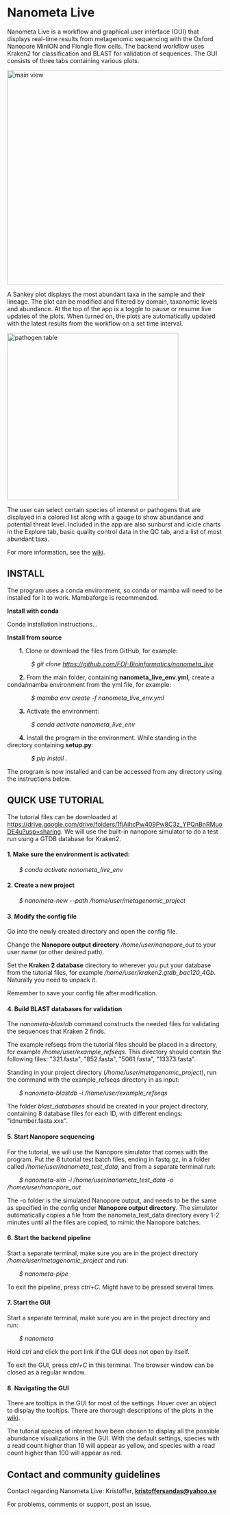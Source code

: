 # Nanometa Live
Nanometa Live is a workflow and graphical user interface (GUI) that displays real-time results from metagenomic sequencing with the Oxford Nanopore MinION and Flongle flow cells. The backend workflow uses Kraken2 for classification and BLAST for validation of sequences. The GUI consists of three tabs containing various plots.

<img src="https://github.com/FOI-Bioinformatics/nanometa_live/blob/main/main%20pic2.png" alt="main view" width="900" height="500">

A Sankey plot displays the most abundant taxa in the sample and their lineage. The plot can be modified and filtered by domain, taxonomic levels and abundance. At the top of the app is a toggle to pause or resume live updates of the plots. When turned on, the plots are automatically updated with the latest results from the workflow on a set time interval.

<img src="https://github.com/FOI-Bioinformatics/nanometa_live/blob/main/pathogen%20pic.png" alt="pathogen table" width="400" height="390">

The user can select certain species of interest or pathogens that are displayed in a colored list along with a gauge to show abundance and potential threat level.
Included in the app are also sunburst and icicle charts in the Explore tab, basic quality control data in the QC tab, and a list of most abundant taxa.

For more information, see the [wiki](https://github.com/FOI-Bioinformatics/nanometa_live/wiki).

## INSTALL
The program uses a conda environment, so conda or mamba will need to be installed for it to work. Mambaforge is recommended.

**Install with conda**

Conda installation instructions...

**Install from source**

&emsp;&emsp;**1.** Clone or download the files from GitHub, for example:

&emsp;&emsp;&emsp;&emsp;*$ git clone https://github.com/FOI-Bioinformatics/nanometa_live*

&emsp;&emsp;**2.** From the main folder, containing **nanometa_live_env.yml**, create a conda/mamba environment from the yml file, for example:

&emsp;&emsp;&emsp;&emsp;*$ mamba env create -f nanometa_live_env.yml*

&emsp;&emsp;**3.** Activate the environment:

&emsp;&emsp;&emsp;&emsp;*$ conda activate nanometa_live_env*

&emsp;&emsp;**4.** Install the program in the environment. While standing in the directory containing **setup.py**:

&emsp;&emsp;&emsp;&emsp;*$ pip install .*

The program is now installed and can be accessed from any directory using the instructions below.

## QUICK USE TUTORIAL
The tutorial files can be downloaded at https://drive.google.com/drive/folders/1fjAihcPw409Pw8C3z_YPQnBnRMuoDE4u?usp=sharing. We will use the built-in nanopore simulator to do a test run using a GTDB database for Kraken2.

#### 1. Make sure the environment is activated:
&emsp;&emsp;*$ conda activate nanometa_live_env*

#### 2. Create a new project
&emsp;&emsp;*$ nanometa-new --path /home/user/metagenomic_project*

#### 3. Modify the config file
Go into the newly created directory and open the config file.  

Change the **Nanopore output directory** */home/user/nanopore_out* to your user name (or other desired path).

Set the **Kraken 2 database** directory to wherever you put your database from the tutorial files, for example */home/user/kraken2.gtdb_bac120_4Gb*. Naturally you need to unpack it. 

Remember to save your config file after modification.

#### 4. Build BLAST databases for validation
The *nanometa-blastdb* command constructs the needed files for validating the sequences that Kraken 2 finds.

The example refseqs from the tutorial files should be placed in a directory, for example */home/user/example_refseqs*. This directory should contain the following files: "321.fasta", "852.fasta", "5061.fasta", "13373.fasta".

Standing in your project directory (*/home/user/metagenomic_project*), run the command with the example_refseqs directory in as input:

&emsp;&emsp;*$ nanometa-blastdb -i /home/user/example_refseqs*

The folder *blast_databases* should be created in your project directory, containing 8 database files for each ID, with different endings: "idnumber.fasta.xxx".

#### 5. Start Nanopore sequencing
For the tutorial, we will use the Nanopore simulator that comes with the program. Put the 8 tutorial test batch files, ending in fastq.gz, in a folder called */home/user/nanometa_test_data*, and from a separate terminal run:

&emsp;&emsp;*$ nanometa-sim -i /home/user/nanometa_test_data -o /home/user/nanopore_out*

The -o folder is the simulated Nanopore output, and needs to be the same as specified in the config under **Nanopore output directory**. The simulator automatically copies a file from the nanometa_test_data directory every 1-2 minutes until all the files are copied, to mimic the Nanopore batches. 

#### 6. Start the backend pipeline
Start a separate terminal, make sure you are in the project directory */home/user/metagenomic_project* and run:

&emsp;&emsp;*$ nanometa-pipe*

To exit the pipeline, press *ctrl+C*. Might have to be pressed several times.

#### 7. Start the GUI
Start a separate terminal, make sure you are in the project directory and run:

&emsp;&emsp;*$ nanometa*

Hold *ctrl* and click the port link if the GUI does not open by itself.

To exit the GUI, press *ctrl+C* in this terminal. The browser window can be closed as a regular window.

#### 8. Navigating the GUI

There are tooltips in the GUI for most of the settings. Hover over an object to display the tooltips. There are thorough descriptions of the plots in the [wiki](https://github.com/FOI-Bioinformatics/nanometa_live/wiki). 

The tutorial species of interest have been chosen to display all the possible abundance visualizations in the GUI. With the default settings, species with a read count higher than 10 will appear as yellow, and species with a read count higher than 100 will appear as red.

## Contact and community guidelines
Contact regarding Nanometa Live: Kristoffer, **kristoffersandas@yahoo.se**

For problems, comments or support, post an issue. 
